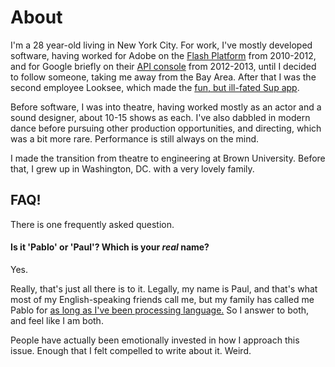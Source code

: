 # About

I'm a 28 year-old living in New York City. For work, I've mostly
developed software, having worked for Adobe on the [Flash Platform][2] from
2010-2012, and for Google briefly on their [API console][3] from 2012-2013,
until I decided to follow someone, taking me away from the Bay Area. After that
I was the second employee Looksee, which made the [fun, but ill-fated Sup app][4].

Before software, I was into theatre, having worked mostly as an actor
and a sound designer, about 10-15 shows as each. I've also dabbled in modern
dance before pursuing other production opportunities, and directing, which was
a bit more rare. Performance is still always on the mind.

I made the transition from theatre to engineering at Brown University. Before
that, I grew up in Washington, DC. with a very lovely family.

## FAQ!

There is one frequently asked question.

#### Is it 'Pablo' or 'Paul'? Which is your <em>real</em> name?

Yes.

Really, that's just all there is to it. Legally, my name is Paul, and that's
what most of my English-speaking friends call me, but my family has called
me Pablo for [as long as I've been processing language.][1] So I answer to
both, and feel like I am both.

People have actually been emotionally invested in how I approach this issue.
Enough that I felt compelled to write about it. Weird.


   [1]: http://www.qwantz.com/index.php?comic=2479
   [2]: http://www.adobe.com/flash
   [3]: http://code.google.com/apis/console
   [4]: http://techcrunch.com/2014/08/07/sup-app/
